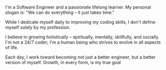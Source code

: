 I'm a Software Engineer and a passionate lifelong learner. My personal slogan is: "We can do everything – it just takes time."

While I dedicate myself daily to improving my coding skills, I don't define myself solely by my profession. 

I believe in growing holistically – spiritually, mentally, skillfully, and socially. I'm not a 24/7 coder; I'm a human being who strives to evolve in all aspects of life.

Each day, I work toward becoming not just a better engineer, but a better version of myself. Growth, in every form, is my true goal
